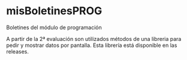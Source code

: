 # misBoletinesPROG
Boletines del módulo de programación

A partir de la 2ª evaluación son utilizados métodos de una libreria para pedir y mostrar datos por pantalla.
Esta librería está disponible en las releases.
